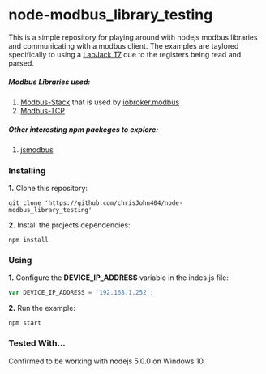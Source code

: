 # node-modbus_library_testing

This is a simple repository for playing around with nodejs modbus libraries and communicating with a modbus client.  The examples are taylored specifically to using a [LabJack T7](https://labjack.com/products/t7) due to the registers being read and parsed.

##### Modbus Libraries used:
1. [Modbus-Stack](https://www.npmjs.com/package/modbus-stack) that is used by [iobroker.modbus](https://www.npmjs.com/package/iobroker.modbus)
2. [Modbus-TCP](https://www.npmjs.com/package/modbus-tcp)

##### Other interesting npm packeges to explore:
1. [jsmodbus](https://www.npmjs.com/package/jsmodbus)


### Installing
**1.** Clone this repository:
```
git clone 'https://github.com/chrisJohn404/node-modbus_library_testing'
```
**2.** Install the projects dependencies:
```
npm install
```

### Using
**1.** Configure the **DEVICE_IP_ADDRESS** variable in the indes.js file:
```javascript
var DEVICE_IP_ADDRESS = '192.168.1.252';
```
**2.** Run the example:
```
npm start
```

### Tested With...
Confirmed to be working with nodejs 5.0.0 on Windows 10.
